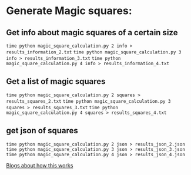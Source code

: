 # Generate Magic squares:

## Get info about magic squares of a certain size

`time python magic_square_calculation.py 2 info > results_information_2.txt`
`time python magic_square_calculation.py 3 info > results_information_3.txt`
`time python magic_square_calculation.py 4 info > results_information_4.txt`

## Get a list of magic squares

`time python magic_square_calculation.py 2 squares > results_squares_2.txt`
`time python magic_square_calculation.py 3 squares > results_squares_3.txt`
`time python magic_square_calculation.py 4 squares > results_squares_4.txt`

## get json of squares

`time python magic_square_calculation.py 2 json > results_json_2.json`
`time python magic_square_calculation.py 3 json > results_json_3.json`
`time python magic_square_calculation.py 4 json > results_json_4.json`


[Blogs about how this works](http://jasminenoack.tumblr.com/tagged/magic%20Squares/chrono)
